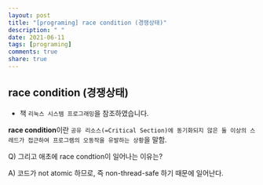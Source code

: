 ```yaml
---
layout: post
title: "[programing] race condition (경쟁상태)"
description: " "
date: 2021-06-11
tags: [programing]
comments: true
share: true
---
```


## race condition (경쟁상태)

* 책 `리눅스 시스템 프로그래밍`을 참조하였습니다. 

**race condition**이란 `공유 리소스(=Critical Section)에 동기화되지 않은 둘 이상의 스레드가 접근하여 프로그램의 오동작을 유발하는 상황`을 말함.

Q) 그리고 애초에 race condtion이 일어나는 이유는?

A) 코드가 not atomic 하므로, 즉 non-thread-safe 하기 때문에 일어난다. 